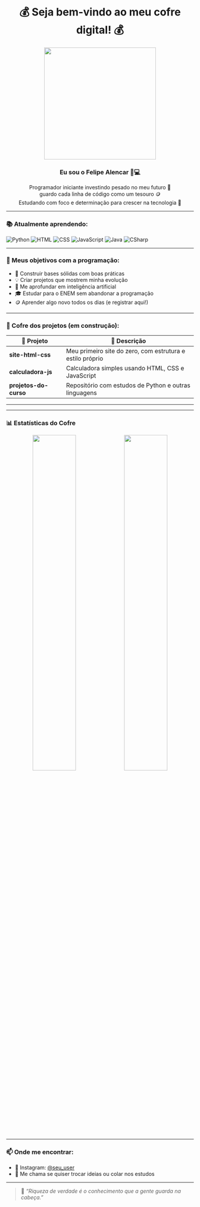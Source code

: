 <h1 align="center">💰 Seja bem-vindo ao meu cofre digital! 💰</h1>

<p align="center">
  <img src="https://media.giphy.com/media/G7dGXzG4U0Q8Q/giphy.gif" width="300"/>
</p>


<h3 align="center">Eu sou o Felipe Alencar 🧠💻</h3>

<p align="center">
  Programador iniciante investindo pesado no meu futuro 💼 <br/>
  guardo cada linha de código como um tesouro 🪙<br/>
  Estudando com foco e determinação para crescer na tecnologia 🚀
</p>

---

### 📚 Atualmente aprendendo:
![Python](https://img.shields.io/badge/-Python-3776AB?style=for-the-badge&logo=python&logoColor=white)
![HTML](https://img.shields.io/badge/-HTML5-E44D26?style=for-the-badge&logo=html5&logoColor=white)
![CSS](https://img.shields.io/badge/-CSS3-264de4?style=for-the-badge&logo=css3&logoColor=white)
![JavaScript](https://img.shields.io/badge/-JavaScript-F7DF1E?style=for-the-badge&logo=javascript&logoColor=black)
![Java](https://img.shields.io/badge/-Java-ED8B00?style=for-the-badge&logo=java&logoColor=white)
![CSharp](https://img.shields.io/badge/-C%23-239120?style=for-the-badge&logo=csharp&logoColor=white)

---

### 🧭 Meus objetivos com a programação:
- 🧱 Construir bases sólidas com boas práticas
- 💡 Criar projetos que mostrem minha evolução
- 🧠 Me aprofundar em inteligência artificial
- 🎓 Estudar para o ENEM sem abandonar a programação
- 🪙 Aprender algo novo todos os dias (e registrar aqui!)

---

### 📂 Cofre dos projetos (em construção):
| 💼 Projeto | 📝 Descrição |
|-----------|-------------|
| **site-html-css** | Meu primeiro site do zero, com estrutura e estilo próprio |
| **calculadora-js** | Calculadora simples usando HTML, CSS e JavaScript |
| **projetos-do-curso** | Repositório com estudos de Python e outras linguagens |

---

---

### 📊 Estatísticas do Cofre

<p align="center">
  <img src="https://github-readme-stats.vercel.app/api?username=Felipe050228&show_icons=true&locale=pt-br&theme=dracula&border_radius=12" width="48%" />
  <img src="https://github-readme-stats.vercel.app/api/top-langs/?username=Felipe050228&layout=compact&locale=pt-br&theme=dracula&border_radius=12" width="48%" />
</p>

---

### 📫 Onde me encontrar:
- 📸 Instagram: [@seu_user](https://instagram.com/seu_user)
- 💬 Me chama se quiser trocar ideias ou colar nos estudos

---

> 🧠 *“Riqueza de verdade é o conhecimento que a gente guarda na cabeça.”* 


